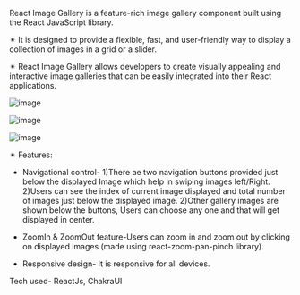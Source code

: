  React Image Gallery is a feature-rich image gallery component built using the React JavaScript library.

✴ It is designed to provide a flexible, fast, and user-friendly way to display a collection of images in a grid or a slider.

✴ React Image Gallery allows developers to create visually appealing and interactive image galleries that can be easily integrated into their React applications.

![image](https://github.com/Sarikagupta14/Image-gallery/assets/121433831/60872669-d275-4f21-be70-952bffc71abf)

![image](https://github.com/Sarikagupta14/Image-gallery/assets/121433831/2e7f7dbc-ea45-483b-bbe5-8b607eafa136)

![image](https://github.com/Sarikagupta14/Image-gallery/assets/121433831/d4fc51b7-b0e3-4964-b76b-d519e4a4e67e)

✴ Features:
* Navigational control-
 1)There ae two navigation buttons provided just below the displayed Image which help in swiping images left/Right.
 2)Users can see the index of current image displayed and total number of images just below the displayed image.
 2)Other gallery images are shown below the buttons, Users can choose any one and that will get displayed in center.
  
* ZoomIn & ZoomOut feature-Users can zoom in and zoom out by clicking on displayed images (made using react-zoom-pan-pinch library).
  
* Responsive design- It is responsive for all devices.

Tech used- ReactJs, ChakraUI
